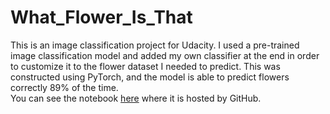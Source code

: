 # What_Flower_Is_That
This is an image classification project for Udacity.  I used a pre-trained image classification model and added my own classifier at the end in order to customize it to the flower dataset I needed to predict.  This was constructed using PyTorch, and the model is able to predict flowers correctly 89% of the time.
<br>
You can see the notebook [here](https://github.com/tbdatasci/What_Flower_Is_That/blob/master/Image_Classifier_Project_for_upload.ipynb) where it is hosted by GitHub.
